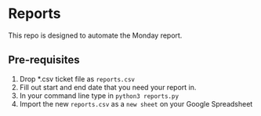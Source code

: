 # Reports

This repo is designed to automate the Monday report.

## Pre-requisites

1. Drop *.csv ticket file as `reports.csv`
2. Fill out start and end date that you need your report in.
3. In your command line type in `python3 reports.py`
4. Import the new `reports.csv` as a `new sheet` on your Google Spreadsheet